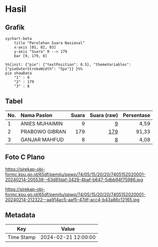 # Hasil

## Grafik

```mermaid
xychart-beta
    title "Perolehan Suara Nasional"
    x-axis [01, 02, 03]
    y-axis "Suara" 0 --> 179
    bar [9, 179, 8]
```

```mermaid
%%{init: {"pie": {"textPosition": 0.5}, "themeVariables": {"pieOuterStrokeWidth": "5px"}} }%%
pie showData
    "1" : 9
    "2" : 179
    "3" : 8
```

## Tabel

| No. | Nama Paslon    | Suara | Suara (raw) | Persentase |
|:--- |:-------------- | -----:| -----------:| ----------:|
| 1   | ANIES MUHAIMIN | 9     | [9][p-1]    | 4,59       |
| 2   | PRABOWO GIBRAN | 179   | [179][p-2]  | 91,33      |
| 3   | GANJAR MAHFUD  | 8     | [8][p-3]    | 4,08       |


[p-1]: https://github.com/gigit-pemilu/pemilu-2024/blob/main/pilpres/hitung-suara/sub/74-sulawesi-tenggara/sub/05-konawe-selatan/sub/15-mowila/sub/2020-wonua-monapa/sub/001-tps/sub/paslon-1.txt
[p-2]: https://github.com/gigit-pemilu/pemilu-2024/blob/main/pilpres/hitung-suara/sub/74-sulawesi-tenggara/sub/05-konawe-selatan/sub/15-mowila/sub/2020-wonua-monapa/sub/001-tps/sub/paslon-2.txt
[p-3]: https://github.com/gigit-pemilu/pemilu-2024/blob/main/pilpres/hitung-suara/sub/74-sulawesi-tenggara/sub/05-konawe-selatan/sub/15-mowila/sub/2020-wonua-monapa/sub/001-tps/sub/paslon-3.txt

## Foto C Plano

https://sirekap-obj-formc.kpu.go.id/65df/pemilu/ppwp/74/05/15/20/20/7405152020001-20240214-205538--63d81daf-3429-4baf-b647-5dbb94f75986.jpg

https://sirekap-obj-formc.kpu.go.id/65df/pemilu/ppwp/74/05/15/20/20/7405152020001-20240214-212322--aa914ac5-aaf5-47df-acc4-b43a86c12165.jpg


## Metadata

| Key        | Value               |
| ---------- | ------------------- |
| Time Stamp | 2024-02-21 12:00:00 |



